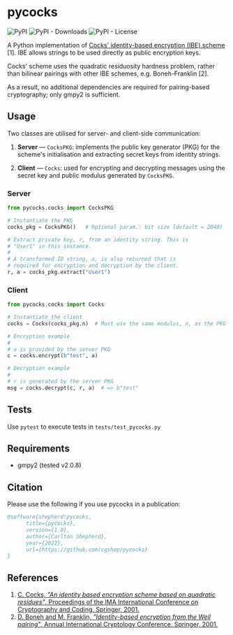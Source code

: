# pycocks

<p>
   <img alt="PyPI" src="https://img.shields.io/pypi/v/pycocks">
   <img alt="PyPI - Downloads" src="https://img.shields.io/pypi/dm/pycocks">
   <img alt="PyPI - License" src="https://img.shields.io/pypi/l/pycocks?label=license">
</p>

A Python implementation of [Cocks' identity-based encryption (IBE) scheme](https://en.wikipedia.org/wiki/Cocks_IBE_scheme) [1]. IBE allows strings to be used directly as public encryption keys.

Cocks' scheme uses the quadratic residuosity hardness problem, rather than bilinear pairings with other IBE schemes, e.g. Boneh-Franklin [2]. 

As a result, no additional dependencies are required for pairing-based cryptography; only gmpy2 is sufficient.

## Usage

Two classes are utilised for server- and client-side communication:

1. **Server** &mdash;  ```CocksPKG```: implements the public key generator (PKG) for the scheme's initialisation and extracting secret keys from identity strings.

2. **Client** &mdash; ```Cocks```: used for encrypting and decrypting messages using the secret key and public modulus generated by ```CocksPKG```.

### Server
```python
from pycocks.cocks import CocksPKG

# Instantiate the PKG
cocks_pkg = CocksPKG()   # Optional param.: bit size (default = 2048)

# Extract private key, r, from an identity string. This is
# "User1" in this instance.
#
# A transformed ID string, a, is also returned that is
# required for encryption and decryption by the client.
r, a = cocks_pkg.extract("User1")
```

### Client
```python
from pycocks.cocks import Cocks

# Instantiate the client
cocks = Cocks(cocks_pkg.n)  # Must use the same modulus, n, as the PKG

# Encryption example
#
# a is provided by the server PKG
c = cocks.encrypt(b"test", a)

# Decryption example
#
# r is generated by the server PKG
msg = cocks.decrypt(c, r, a)  # => b"test"
```

## Tests

Use ```pytest``` to execute tests in ```tests/test_pycocks.py```

## Requirements

- gmpy2 (tested v2.0.8)

## Citation

Please use the following if you use pycocks in a publication:

```bibtex
@software{shepherd:pycocks,
      title={pycocks},
      version={1.0},
      author={Carlton Shepherd},
      year={2022},
      url={https://github.com/cgshep/pycocks}
}
```

## References

1. [C. Cocks, *"An identity based encryption scheme based on quadratic residues"*, Proceedings of the IMA International Conference on Cryptography and Coding. Springer, 2001.](https://link.springer.com/chapter/10.1007/3-540-45325-3_32)
2. [D. Boneh and M. Franklin, *"Identity-based encryption from the Weil pairing"*, Annual International Cryptology Conference. Springer, 2001.](https://search.proquest.com/docview/918831320?pq-origsite=gscholar)
